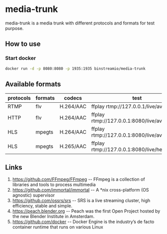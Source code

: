 # media-trunk

media-trunk is a media trunk with different protocols and formats for test purpose.




## How to use

### Start docker
``` bash
docker run -d -p 8080:8080 -p 1935:1935 binstreamio/media-trunk
```

## Available formats

| protocols | formats | codecs | test |
| ------------- | ------------- | ------------- | ------------- |
| RTMP | flv | H.264/AAC | ffplay rtmp://127.0.0.1/live/avc |
| HTTP | flv | H.264/AAC | ffplay rtmp://127.0.0.1:8080/live/avc.flv |
| HLS | mpegts | H.264/AAC | ffplay rtmp://127.0.0.1:8080/live/avc.m3u8 |
| HLS | mpegts | H.265/AAC | ffplay rtmp://127.0.0.1:8080/live/hevc.m3u8 |


## Links
1. https://github.com/FFmpeg/FFmpeg -- FFmpeg is a collection of libraries and tools to process multimedia
2. https://github.com/immortal/immortal --  A *nix cross-platform (OS agnostic) supervisor
3. https://github.com/ossrs/srs -- SRS is a live streaming cluster, high efficiency, stable and simple.
4. https://peach.blender.org -- Peach was the first Open Project hosted by the new Blender Institute in Amsterdam.
5. https://github.com/docker -- Docker Engine is the industry’s de facto container runtime that runs on various Linux 